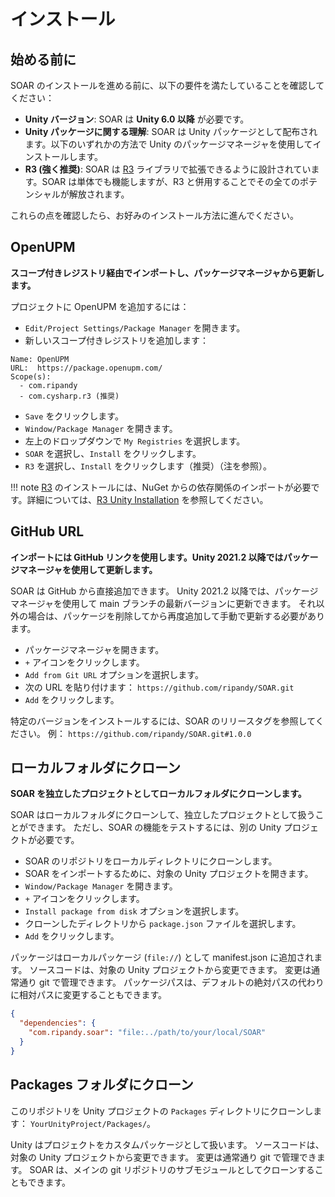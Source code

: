# インストール

## 始める前に

SOAR のインストールを進める前に、以下の要件を満たしていることを確認してください：

- **Unity バージョン**: SOAR は **Unity 6.0 以降** が必要です。
- **Unity パッケージに関する理解**: SOAR は Unity パッケージとして配布されます。以下のいずれかの方法で Unity のパッケージマネージャを使用してインストールします。
- **R3 (強く推奨)**: SOAR は [R3] ライブラリで拡張できるように設計されています。SOAR は単体でも機能しますが、R3 と併用することでその全てのポテンシャルが解放されます。

これらの点を確認したら、お好みのインストール方法に進んでください。

## OpenUPM

__スコープ付きレジストリ経由でインポートし、パッケージマネージャから更新します。__

プロジェクトに OpenUPM を追加するには：

- `Edit/Project Settings/Package Manager` を開きます。
- 新しいスコープ付きレジストリを追加します：
```
Name: OpenUPM
URL:  https://package.openupm.com/
Scope(s):
  - com.ripandy
  - com.cysharp.r3 (推奨)
```
- `Save` をクリックします。
- `Window/Package Manager` を開きます。
- 左上のドロップダウンで `My Registries` を選択します。
- `SOAR` を選択し、`Install` をクリックします。
- `R3` を選択し、`Install` をクリックします（推奨）（注を参照）。

!!! note
    [R3] のインストールには、NuGet からの依存関係のインポートが必要です。詳細については、[R3 Unity Installation](https://github.com/Cysharp/R3?tab=readme-ov-file#unity) を参照してください。

## GitHub URL

__インポートには GitHub リンクを使用します。Unity 2021.2 以降ではパッケージマネージャを使用して更新します。__

SOAR は GitHub から直接追加できます。
Unity 2021.2 以降では、パッケージマネージャを使用して main ブランチの最新バージョンに更新できます。
それ以外の場合は、パッケージを削除してから再度追加して手動で更新する必要があります。

- パッケージマネージャを開きます。
- `+` アイコンをクリックします。
- `Add from Git URL` オプションを選択します。
- 次の URL を貼り付けます： `https://github.com/ripandy/SOAR.git`
- `Add` をクリックします。

特定のバージョンをインストールするには、SOAR のリリースタグを参照してください。
例： `https://github.com/ripandy/SOAR.git#1.0.0`

## ローカルフォルダにクローン

__SOAR を独立したプロジェクトとしてローカルフォルダにクローンします。__

SOAR はローカルフォルダにクローンして、独立したプロジェクトとして扱うことができます。
ただし、SOAR の機能をテストするには、別の Unity プロジェクトが必要です。

- SOAR のリポジトリをローカルディレクトリにクローンします。
- SOAR をインポートするために、対象の Unity プロジェクトを開きます。
- `Window/Package Manager` を開きます。
- `+` アイコンをクリックします。
- `Install package from disk` オプションを選択します。
- クローンしたディレクトリから `package.json` ファイルを選択します。
- `Add` をクリックします。

パッケージはローカルパッケージ (`file://`) として manifest.json に追加されます。
ソースコードは、対象の Unity プロジェクトから変更できます。
変更は通常通り git で管理できます。
パッケージパスは、デフォルトの絶対パスの代わりに相対パスに変更することもできます。

```json
{
  "dependencies": {
    "com.ripandy.soar": "file:../path/to/your/local/SOAR"
  }
}
```

## Packages フォルダにクローン

このリポジトリを Unity プロジェクトの `Packages` ディレクトリにクローンします： `YourUnityProject/Packages/`。

Unity はプロジェクトをカスタムパッケージとして扱います。
ソースコードは、対象の Unity プロジェクトから変更できます。
変更は通常通り git で管理できます。
SOAR は、メインの git リポジトリのサブモジュールとしてクローンすることもできます。


[SOAR]: https://github.com/ripandy/SOAR
[R3]: https://github.com/Cysharp/R3
